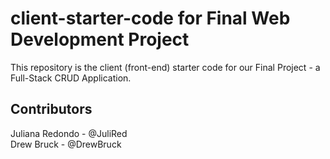 # client-starter-code for Final Web Development Project

This repository is the client (front-end) starter code for our Final Project - a Full-Stack CRUD Application.

## Contributors

Juliana Redondo - @JuliRed
<br/>
Drew Bruck - @DrewBruck
